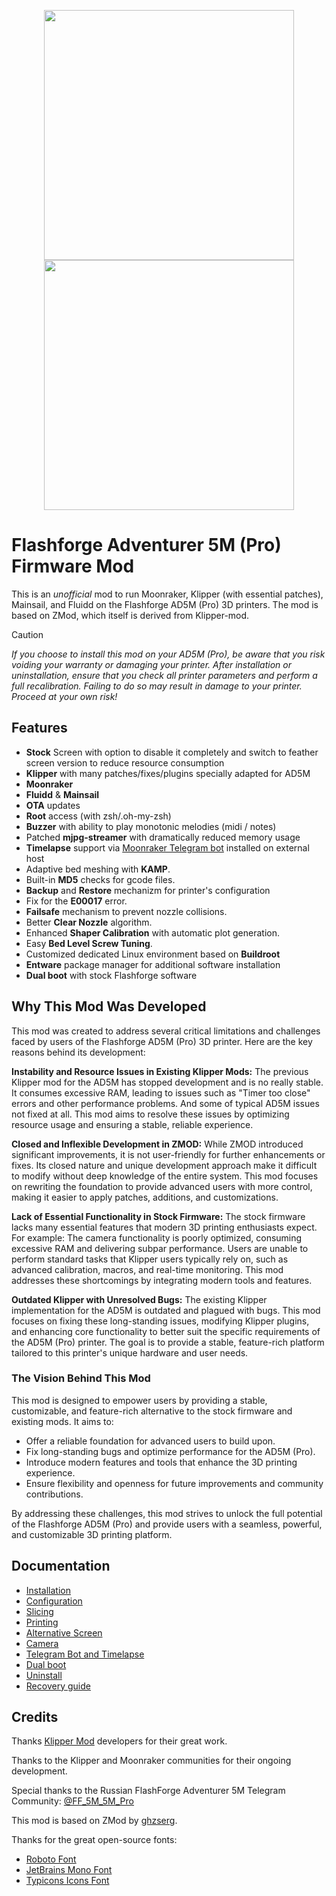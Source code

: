 <p align="center">
<img width="400" src="https://github.com/user-attachments/assets/c7ff5d09-3786-4b69-b8d5-1f254c809de7" />
<img width="400" src="https://github.com/user-attachments/assets/6f3b9343-d3d1-4f0e-b4cf-9ac1041502b2" />
</p>

# Flashforge Adventurer 5M (Pro) Firmware Mod

This is an _unofficial_ mod to run Moonraker, Klipper (with essential patches), Mainsail, and Fluidd on the Flashforge AD5M (Pro) 3D printers.
The mod is based on ZMod, which itself is derived from Klipper-mod.

> [!CAUTION]
> *If you choose to install this mod on your AD5M (Pro), be aware that you risk voiding your warranty or damaging your printer.*
> *After installation or uninstallation, ensure that you check all printer parameters and perform a full recalibration. Failing to do so may result in damage to your printer.*
> *Proceed at your own risk!*

## Features
- **Stock** Screen with option to disable it completely and switch to feather screen version to reduce resource consumption
- **Klipper** with many patches/fixes/plugins specially adapted for AD5M
- **Moonraker**
- **Fluidd** & **Mainsail**
- **OTA** updates
- **Root** access (with zsh/.oh-my-zsh)
- **Buzzer** with ability to play monotonic melodies (midi / notes)
- Patched **mjpg-streamer** with dramatically reduced memory usage
- **Timelapse** support via [Moonraker Telegram bot](https://github.com/nlef/moonraker-telegram-bot) installed on external host
- Adaptive bed meshing with **KAMP**.
- Built-in **MD5** checks for gcode files.
- **Backup** and **Restore** mechanizm for printer's configuration
- Fix for the **E00017** error.
- **Failsafe** mechanism to prevent nozzle collisions.
- Better **Clear Nozzle** algorithm.
- Enhanced **Shaper Calibration** with automatic plot generation.
- Easy **Bed Level Screw Tuning**.
- Customized dedicated Linux environment based on **Buildroot**
- **Entware** package manager for additional software installation
- **Dual boot** with stock Flashforge software


## Why This Mod Was Developed
This mod was created to address several critical limitations and challenges faced by users of the Flashforge AD5M (Pro) 3D printer. Here are the key reasons behind its development:

**Instability and Resource Issues in Existing Klipper Mods:**
The previous Klipper mod for the AD5M has stopped development and is no really stable. It consumes excessive RAM, leading to issues such as "Timer too close" errors and other performance problems. And some of typical AD5M issues not fixed at all. This mod aims to resolve these issues by optimizing resource usage and ensuring a stable, reliable experience.

**Closed and Inflexible Development in ZMOD:**
While ZMOD introduced significant improvements, it is not user-friendly for further enhancements or fixes. Its closed nature and unique development approach make it difficult to modify without deep knowledge of the entire system. This mod focuses on rewriting the foundation to provide advanced users with more control, making it easier to apply patches, additions, and customizations.

**Lack of Essential Functionality in Stock Firmware:**
The stock firmware lacks many essential features that modern 3D printing enthusiasts expect. For example:
The camera functionality is poorly optimized, consuming excessive RAM and delivering subpar performance.
Users are unable to perform standard tasks that Klipper users typically rely on, such as advanced calibration, macros, and real-time monitoring.
This mod addresses these shortcomings by integrating modern tools and features.

**Outdated Klipper with Unresolved Bugs:**
The existing Klipper implementation for the AD5M is outdated and plagued with bugs. This mod focuses on fixing these long-standing issues, modifying Klipper plugins, and enhancing core functionality to better suit the specific requirements of the AD5M (Pro) printer. The goal is to provide a stable, feature-rich platform tailored to this printer's unique hardware and user needs.

### The Vision Behind This Mod

This mod is designed to empower users by providing a stable, customizable, and feature-rich alternative to the stock firmware and existing mods. It aims to:
- Offer a reliable foundation for advanced users to build upon.
- Fix long-standing bugs and optimize performance for the AD5M (Pro).
- Introduce modern features and tools that enhance the 3D printing experience.
- Ensure flexibility and openness for future improvements and community contributions.

By addressing these challenges, this mod strives to unlock the full potential of the Flashforge AD5M (Pro) and provide users with a seamless, powerful, and customizable 3D printing platform.

## Documentation
- [Installation](docs/INSTALL.md)
- [Configuration](docs/CONFIGURATION.md)
- [Slicing](docs/SLICING.md)
- [Printing](docs/PRINTING.md)
- [Alternative Screen](docs/SCREEN.md)
- [Camera](docs/CAMERA.md)
- [Telegram Bot and Timelapse](docs/TELEGRAM.md)
- [Dual boot](docs/DUAL_BOOT.md)
- [Uninstall](docs/UNINSTALL.md)
- [Recovery guide](docs/RECOVERY.md)

## Credits

Thanks [Klipper Mod](https://github.com/xblax/flashforge_ad5m_klipper_mod) developers for their great work.

Thanks to the Klipper and Moonraker communities for their ongoing development.

Special thanks to the Russian FlashForge Adventurer 5M Telegram Community: [@FF_5M_5M_Pro](https://t.me/FF_5M_5M_Pro)

This mod is based on ZMod by [ghzserg](https://github.com/ghzserg).

Thanks for the great open-source fonts:
- [Roboto Font](https://fonts.google.com/specimen/Roboto)
- [JetBrains Mono Font](https://www.jetbrains.com/lp/mono)
- [Typicons Icons Font](https://www.s-ings.com/typicons/)
